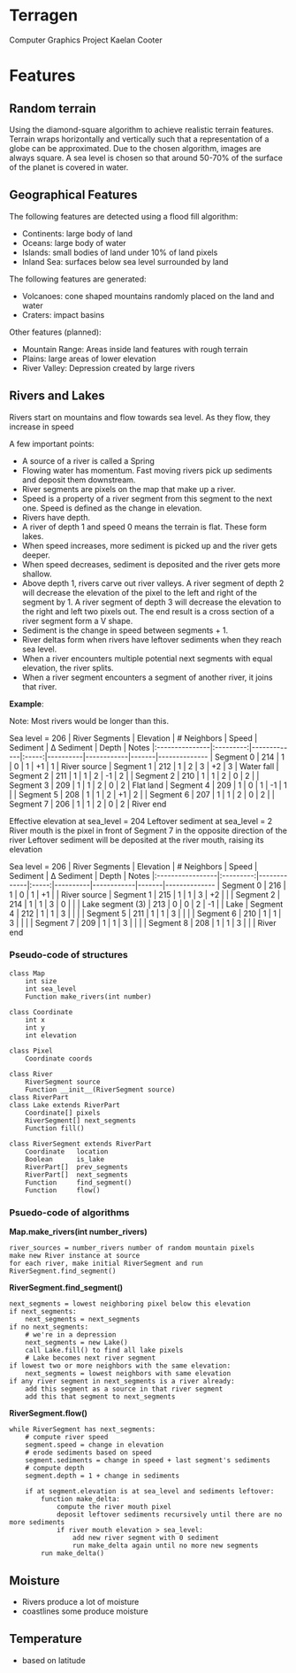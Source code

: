 # Terragen
Computer Graphics Project
Kaelan Cooter

# Features
## Random terrain
Using the diamond-square algorithm to achieve realistic terrain features. Terrain wraps horizontally and vertically such that a representation of a globe can be approximated. Due to the chosen algorithm, images are always square. A sea level is chosen so that around 50-70% of the surface of the planet is covered in water.

## Geographical Features
The following features are detected using a flood fill algorithm:
- Continents: large body of land
- Oceans: large body of water
- Islands: small bodies of land under 10% of land pixels
- Inland Sea: surfaces below sea level surrounded by land

The following features are generated:
- Volcanoes: cone shaped mountains randomly placed on the land and water
- Craters: impact basins

Other features (planned):
- Mountain Range: Areas inside land features with rough terrain
- Plains: large areas of lower elevation
- River Valley: Depression created by large rivers

## Rivers and Lakes
Rivers start on mountains and flow towards sea level. As they flow, they increase in speed

A few important points:
- A source of a river is called a Spring
- Flowing water has momentum. Fast moving rivers pick up sediments and deposit them downstream.
- River segments are pixels on the map that make up a river.
- Speed is a property of a river segment from this segment to the next one. Speed is defined as the change in elevation.
- Rivers have depth.
- A river of depth 1 and speed 0 means the terrain is flat. These form lakes.
- When speed increases, more sediment is picked up and the river gets deeper.
- When speed decreases, sediment is deposited and the river gets more shallow.
- Above depth 1, rivers carve out river valleys. A river segment of depth 2 will decrease the elevation of the pixel to the left and right of the segment by 1. A river segment of depth 3 will decrease the elevation to the right and left two pixels out. The end result is a cross section of a river segment form a V shape.
- Sediment is the change in speed between segments + 1.
- River deltas form when rivers have leftover sediments when they reach sea level.
- When a river encounters multiple potential next segments with equal elevation, the river splits.
- When a river segment encounters a segment of another river, it joins that river.

**Example**:

Note: Most rivers would be longer than this.

Sea level = 206
| River Segments | Elevation | # Neighbors | Speed | Sediment | Δ Sediment | Depth | Notes
|:---------------|:---------:|-------------|:-----:|----------|------------|-------|--------------
| Segment 0      | 214       | 1           | 0     | 1        | +1         | 1     | River source
| Segment 1      | 212       | 1           | 2     | 3        | +2         | 3     | Water fall
| Segment 2      | 211       | 1           | 1     | 2        | -1         | 2     |
| Segment 2      | 210       | 1           | 1     | 2        |  0         | 2     |
| Segment 3      | 209       | 1           | 1     | 2        |  0         | 2     | Flat land
| Segment 4      | 209       | 1           | 0     | 1        | -1         | 1     |
| Segment 5      | 208       | 1           | 1     | 2        | +1         | 2     |
| Segment 6      | 207       | 1           | 1     | 2        |  0         | 2     |
| Segment 7      | 206       | 1           | 1     | 2        |  0         | 2     | River end

Effective elevation at sea_level = 204
Leftover sediment at sea_level = 2
River mouth is the pixel in front of Segment 7 in the opposite direction of the river
Leftover sediment will be deposited at the river mouth, raising its elevation


Sea level = 206
| River Segments   | Elevation | # Neighbors | Speed | Sediment | Δ Sediment | Depth | Notes
|:-----------------|:---------:|-------------|:-----:|----------|------------|-------|--------------
| Segment 0        | 216       | 1           | 0     | 1        | +1         |       | River source
| Segment 1        | 215       | 1           | 1     | 3        | +2         |       |
| Segment 2        | 214       | 1           | 1     | 3        |  0         |       |
| Lake segment (3) | 213       | 0           | 0     | 2        | -1         |       | Lake
| Segment 4        | 212       | 1           | 1     | 3        |            |       |
| Segment 5        | 211       | 1           | 1     | 3        |            |       |
| Segment 6        | 210       | 1           | 1     | 3        |            |       |
| Segment 7        | 209       | 1           | 1     | 3        |            |       |
| Segment 8        | 208       | 1           | 1     | 3        |            |       | River end


### Pseudo-code of structures
```
class Map
    int size
    int sea_level
    Function make_rivers(int number)

class Coordinate
    int x
    int y
    int elevation

class Pixel
    Coordinate coords

class River
    RiverSegment source
    Function __init__(RiverSegment source)
class RiverPart
class Lake extends RiverPart
    Coordinate[] pixels
    RiverSegment[] next_segments
    Function fill()

class RiverSegment extends RiverPart
    Coordinate   location
    Boolean      is_lake
    RiverPart[]  prev_segments
    RiverPart[]  next_segments
    Function     find_segment()
    Function     flow()
```

### Psuedo-code of algorithms
**Map.make_rivers(int number_rivers)**
```
river_sources = number_rivers number of random mountain pixels
make new River instance at source
for each river, make initial RiverSegment and run RiverSegment.find_segment()
```
**RiverSegment.find_segment()**
```
next_segments = lowest neighboring pixel below this elevation
if next_segments:
    next_segments = next_segments
if no next_segments:
    # we're in a depression
    next_segments = new Lake()
    call Lake.fill() to find all lake pixels
    # Lake becomes next river segment
if lowest two or more neighbors with the same elevation:
    next_segments = lowest neighbors with same elevation
if any river segment in next_segments is a river already:
    add this segment as a source in that river segment
    add this that segment to next_segments
```
**RiverSegment.flow()**
```
while RiverSegment has next_segments:
    # compute river speed
    segment.speed = change in elevation
    # erode sediments based on speed
    segment.sediments = change in speed + last segment's sediments
    # compute depth
    segment.depth = 1 + change in sediments

    if at segment.elevation is at sea_level and sediments leftover:
        function make_delta:
            compute the river mouth pixel
            deposit leftover sediments recursively until there are no more sediments
            if river mouth elevation > sea_level:
                add new river segment with 0 sediment
                run make_delta again until no more new segments
        run make_delta()
```

## Moisture
- Rivers produce a lot of moisture
- coastlines some produce moisture

## Temperature
- based on latitude
